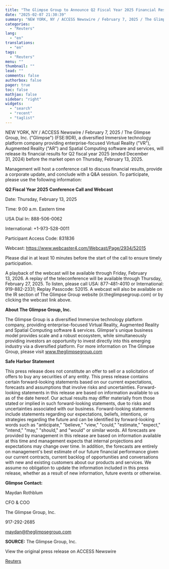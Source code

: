 ```yaml
---
title: "The Glimpse Group to Announce Q2 Fiscal Year 2025 Financial Results On Thursday, February 13, 2025 at 9am Eastern Time"
date: "2025-02-07 21:30:39"
summary: "NEW YORK, NY / ACCESS Newswire / February 7, 2025 / The Glimpse Group, Inc. (\"Glimpse\") (FSE:9DR), a diversified Immersive technology platform company providing enterprise-focused Virtual Reality (\"VR\"), Augmented Reality (\"AR\") and Spatial Computing software and services, will release its financial results for Q2 fiscal year 2025 (ended December 31,..."
categories:
  - "Reuters"
lang:
  - "en"
translations:
  - "en"
tags:
  - "Reuters"
menu: ""
thumbnail: ""
lead: ""
comments: false
authorbox: false
pager: true
toc: false
mathjax: false
sidebar: "right"
widgets:
  - "search"
  - "recent"
  - "taglist"
---
```


NEW YORK, NY / ACCESS Newswire / February 7, 2025 / The Glimpse Group, Inc. ("Glimpse") (FSE:9DR), a diversified Immersive technology platform company providing enterprise-focused Virtual Reality ("VR"), Augmented Reality ("AR") and Spatial Computing software and services, will release its financial results for Q2 fiscal year 2025 (ended December 31, 2024) before the market open on Thursday, February 13, 2025.

Management will host a conference call to discuss financial results, provide a corporate update, and conclude with a Q&A session. To participate, please use the following information:

**Q2 Fiscal Year 2025 Conference Call and Webcast**

Date: Thursday, February 13, 2025

Time: 9:00 a.m. Eastern time

USA Dial In: 888-506-0062

International: +1-973-528-0011

Participant Access Code: 831836

Webcast: https://www.webcaster4.com/Webcast/Page/2934/52015

Please dial in at least 10 minutes before the start of the call to ensure timely participation.

A playback of the webcast will be available through Friday, February 13, 2026. A replay of the teleconference will be available through Thursday, February 27, 2025. To listen, please call USA: 877-481-4010 or International: 919-882-2331; Replay Passcode: 52015. A webcast will also be available on the IR section of The Glimpse Group website (ir.theglimpsegroup.com) or by clicking the webcast link above.

**About The Glimpse Group, Inc.**

The Glimpse Group is a diversified Immersive technology platform company, providing enterprise-focused Virtual Reality, Augmented Reality and Spatial Computing software & services. Glimpse's unique business model provides scale and a robust ecosystem, while simultaneously providing investors an opportunity to invest directly into this emerging industry via a diversified platform. For more information on The Glimpse Group, please visit www.theglimpsegroup.com

**Safe Harbor Statement**

This press release does not constitute an offer to sell or a solicitation of offers to buy any securities of any entity. This press release contains certain forward-looking statements based on our current expectations, forecasts and assumptions that involve risks and uncertainties. Forward-looking statements in this release are based on information available to us as of the date hereof. Our actual results may differ materially from those stated or implied in such forward-looking statements, due to risks and uncertainties associated with our business. Forward-looking statements include statements regarding our expectations, beliefs, intentions, or strategies regarding the future and can be identified by forward-looking words such as "anticipate," "believe," "view," "could," "estimate," "expect," "intend," "may," "should," and "would" or similar words. All forecasts are provided by management in this release are based on information available at this time and management expects that internal projections and expectations may change over time. In addition, the forecasts are entirely on management's best estimate of our future financial performance given our current contracts, current backlog of opportunities and conversations with new and existing customers about our products and services. We assume no obligation to update the information included in this press release, whether as a result of new information, future events or otherwise.

**Glimpse Contact:**

Maydan Rothblum

CFO & COO

The Glimpse Group, Inc.

917-292-2685

maydan@theglimpsegroup.com

**SOURCE:** The Glimpse Group, Inc.

View the original press release on ACCESS Newswire

[Reuters](https://www.tradingview.com/news/reuters.com,2025-02-07:newsml_ACSj0QFsa:0/)
